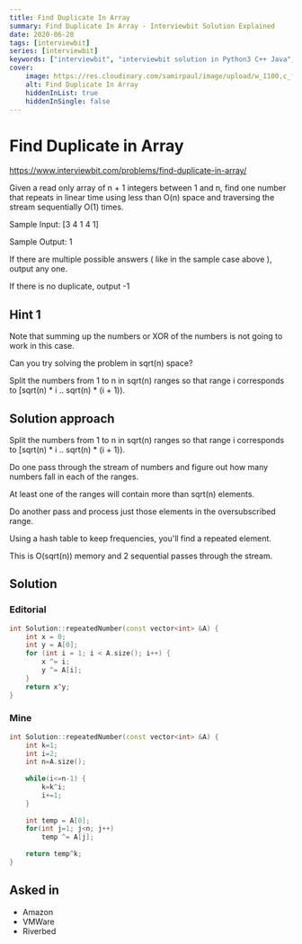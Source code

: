 ```yaml
---
title: Find Duplicate In Array
summary: Find Duplicate In Array - Interviewbit Solution Explained
date: 2020-06-20
tags: [interviewbit]
series: [interviewbit]
keywords: ["interviewbit", "interviewbit solution in Python3 C++ Java", "Find Duplicate In Array Solution Explained"]
cover:
    image: https://res.cloudinary.com/samirpaul/image/upload/w_1100,c_fit,co_rgb:FFFFFF,l_text:Arial_75_bold:Find Duplicate In Array - Solution Explained/problem-solving.webp
    alt: Find Duplicate In Array
    hiddenInList: true
    hiddenInSingle: false
---
```


# Find Duplicate in Array

https://www.interviewbit.com/problems/find-duplicate-in-array/

Given a read only array of n + 1 integers between 1 and n, find one number that repeats in linear time using less than O(n) space and traversing the stream sequentially O(1) times.

Sample Input: [3 4 1 4 1]

Sample Output: 1

If there are multiple possible answers ( like in the sample case above ), output any one.

If there is no duplicate, output -1

## Hint 1

Note that summing up the numbers or XOR of the numbers is not going to work in this case.

Can you try solving the problem in sqrt(n) space?

Split the numbers from 1 to n in sqrt(n) ranges so that range i corresponds to [sqrt(n) * i .. sqrt(n) * (i + 1)).

## Solution approach

Split the numbers from 1 to n in sqrt(n) ranges so that range i corresponds to [sqrt(n) * i .. sqrt(n) * (i + 1)).

Do one pass through the stream of numbers and figure out how many numbers fall in each of the ranges.

At least one of the ranges will contain more than sqrt(n) elements.

Do another pass and process just those elements in the oversubscribed range.

Using a hash table to keep frequencies, you'll find a repeated element.

This is O(sqrt(n)) memory and 2 sequential passes through the stream.

## Solution

### Editorial

```cpp
int Solution::repeatedNumber(const vector<int> &A) {
    int x = 0;
    int y = A[0];
    for (int i = 1; i < A.size(); i++) {
        x ^= i;
        y ^= A[i];
    }
    return x^y;
}
```

### Mine
```cpp
int Solution::repeatedNumber(const vector<int> &A) {
    int k=1;
    int i=2;
    int n=A.size();
    
    while(i<=n-1) {
        k=k^i;
        i+=1;
    }
    
    int temp = A[0];
    for(int j=1; j<n; j++)
        temp ^= A[j];
        
    return temp^k;
}
```

## Asked in

* Amazon
* VMWare
* Riverbed

